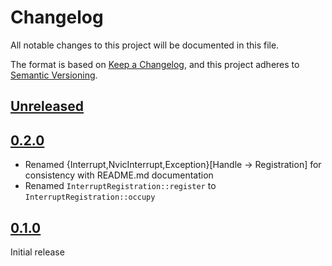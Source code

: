 # Changelog
All notable changes to this project will be documented in this file.

The format is based on [Keep a Changelog](https://keepachangelog.com/en/1.0.0/),
and this project adheres to [Semantic Versioning](https://semver.org/spec/v2.0.0.html).

## [Unreleased]

## [0.2.0]
* Renamed {Interrupt,NvicInterrupt,Exception}[Handle -> Registration] for consistency with README.md documentation
* Renamed `InterruptRegistration::register` to `InterruptRegistration::occupy`

## [0.1.0]

Initial release

[Unreleased]: https://github.com/datdenkikniet/cortex-m-interrupt
[0.2.0]: https://github.com/datdenkikniet/cortex-m-interrupt/tree/v0.2.0
[0.1.0]: https://github.com/datdenkikniet/cortex-m-interrupt/tree/v0.1.0